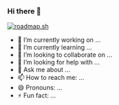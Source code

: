 ### Hi there 👋
[![roadmap.sh](https://api.roadmap.sh/v1-badge/tall/64a02cf5d99c9d6731a59ac1?variant=dark&roadmaps=backend%2Cdevops%2Csoftware-architect%2Ccyber-security)](https://roadmap.sh)
- 🔭 I’m currently working on ...
- 🌱 I’m currently learning ...
- 👯 I’m looking to collaborate on ...
- 🤔 I’m looking for help with ...
- 💬 Ask me about ...
- 📫 How to reach me: ...
- 😄 Pronouns: ...
- ⚡ Fun fact: ...
